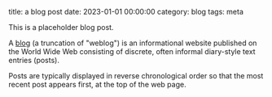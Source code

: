 title: a blog post
date: 2023-01-01 00:00:00
category: blog
tags: meta

This is a placeholder blog post.

A [blog][] (a truncation of "weblog") is an informational website published on the World Wide Web consisting of discrete, often informal diary-style text entries (posts).

<!-- more -->

Posts are typically displayed in reverse chronological order so that the most recent post appears first, at the top of the web page.

[blog]: https://en.wikipedia.org/wiki/Blog
